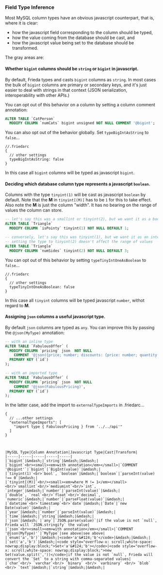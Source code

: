 ### Field Type Inference

Most MySQL column types have an obvious javascript counterpart, that is, where it is clear:

- how the javascript field corresponding to the column should be typed, 
- how the value coming from the database should be cast, and 
- how the javascript value being set to the database should be transformed. 

The gray areas are:

#### Whether `bigint` columns should be `string` or `bigint` in javascript.
By default, Frieda types and casts `bigint` columns as `string`. In most cases the bulk of `bigint` columns are primary or secondary keys, and it's just easier to deal with strings in that context (JSON serialization, interoperability with other APIs.) 

You can opt out of this behavior on a column by setting a column comment annotation:

```sql
ALTER TABLE `CatPerson` 
  MODIFY COLUMN `numCats` bigint unsigned NOT NULL COMMENT '@bigint';
```
You can also opt out of the behavior globally. Set `typeBigIntAsString` to `false`...
```jsonc
//.friedarc
{
  // other settings
  typeBigIntAsString: false
}
```
In this case all `bigint` columns will be typed as javascript `bigint`.

#### Deciding which database column type represents a javascript `boolean`.

Columns with the type `tinyint(1)` will be cast as javascript `boolean` by default. Note that the **M** in `tinyint[(M)]` has to be `1` for this to take effect. Also note the **M** is just the column "width". It has no bearing on the range of values the column can store.

```sql
-- let's say this was a smallint or tinyint(2), but we want it as a boolean...
ALTER TABLE `Triangle` 
  MODIFY COLUMN `isPointy` tinyint(1) NOT NULL DEFAULT 1;

-- conversely, let's say this was tinyint(1), but we want it as an integer...
-- setting the type to tinyint(2) doesn't affect the range of values
ALTER TABLE `Triangle` 
  MODIFY COLUMN `numSides` tinyint(2) NOT NULL DEFAULT 3;
```

You can opt out of this behavior by setting `typeTinyIntOneAsBoolean` to `false`...
```jsonc
//.friedarc
{
  // other settings
  typeTinyIntOneAsBoolean: false
}
```
In this case all `tinyint` columns will be typed  javascript `number`, withot regard to **M**.

#### Assigning `json` columns a useful javascript type. 

By default `json` columns are typed as `any`. You can improve this by passing the `@json(MyType)` annotation:

```sql
-- with an inline type
ALTER TABLE `FabulousOffer` (
  MODIFY COLUMN `pricing` json  NOT NULL 
    COMMENT '@json({price; number; discounts: {price: number; quantity: number}[]})',
  PRIMARY KEY (`id`)
);

-- with an imported type
ALTER TABLE `FabulousOffer` (
  MODIFY COLUMN `pricing` json  NOT NULL 
    COMMENT '@json(FabulousPricing)',
  PRIMARY KEY (`id`)
);

```
In the latter case, add the import to `externalTypeImports` in .friedarc...
```jsonc
{
  // ...other settings
  "externalTypeImports": [
    "import type { FabulousPricing } from '../../api'"
  ]
}



|MySQL Type|Column Annotation|Javascript Type|Cast|Transform|
|-----|-----|-----|-----|-----|
|`bigint`|&mdash;|`string`|&mdash;|&mdash;|
|`bigint`<br><small><em>with annotation</em></small>|`COMMENT '@bigint'`|`bigint`|`BigInt(value)`|&mdash;|
|`tinyint(1)`<br>`bool`, `boolean`|&mdash;|`boolean`|`parseInt(value) !== 0`|&mdash;|
|`tinyint[(M)]`<br/><small><em>where M != 1</em></small><br/>`smallint`<br/>`mediumint`<br/>`int`, `integer`|&mdash;|`number`|`parseInt(value)`|&mdash;|
|`double`, `real`<br/>`float`<br/>`decimal`, `numeric`|&mdash;|`number`|`parseFloat(value)`|&mdash;|
|`datetime`<br>`timestamp`<br>`date`|&mdash;|`Date`|`new Date(value)`|&mdash;|
|`year`|&mdash;|`number`|`parseInt(value)`|&mdash;|
|`time`|&mdash;|`string`|&mdash;|&mdash;|
|`json`|&mdash;`|`any`|`JSON.parse(value)`|if the value is not `null`, Frieda will `JSON.stringify` the value|
|`json`<br><small><em>with annotation</em></small>|`COMMENT '@json(MyType)'`|`MyType`|see above|see above|
|`enum('a','b')`|&mdash;|<code>'a'&#124;'b'</code>|&mdash;|&mdash;|
|`set('a','b')`|&mdash;|<code style="overflow-x: scroll;white-space: nowrap;display:block;">Set<'a'&#124;'b'></code>|<code style="overflow-x: scroll;white-space: nowrap;display:block;">new Set(value.split(','))</code>|if the value is not `null`, Frieda will convert the `Set` to a string with comma-separated values|
|`char`<br/> `varchar`<br/> `binary` <br/> `varbinary` <br/> `blob` <br/> `text`|&mdash;|`string`|&mdash;|&mdash;|


